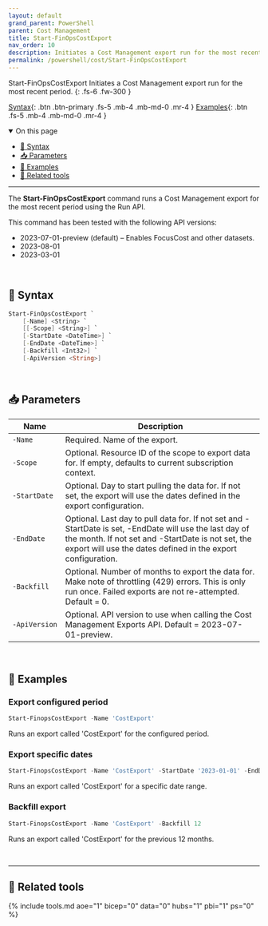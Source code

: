 ```yaml
---
layout: default
grand_parent: PowerShell
parent: Cost Management
title: Start-FinOpsCostExport
nav_order: 10
description: Initiates a Cost Management export run for the most recent period.
permalink: /powershell/cost/Start-FinOpsCostExport
---
```


<span class="fs-9 d-block mb-4">Start-FinOpsCostExport</span>
Initiates a Cost Management export run for the most recent period.
{: .fs-6 .fw-300 }

[Syntax](#-syntax){: .btn .btn-primary .fs-5 .mb-4 .mb-md-0 .mr-4 }
[Examples](#-examples){: .btn .fs-5 .mb-4 .mb-md-0 .mr-4 }

<details open markdown="1">
   <summary class="fs-2 text-uppercase">On this page</summary>

- [🧮 Syntax](#-syntax)
- [📥 Parameters](#-parameters)
- [🌟 Examples](#-examples)
- [🧰 Related tools](#-related-tools)

</details>

---

The **Start-FinOpsCostExport** command runs a Cost Management export for the most recent period using the Run API.

This command has been tested with the following API versions:
- 2023-07-01-preview (default) – Enables FocusCost and other datasets.
- 2023-08-01
- 2023-03-01

<br>

## 🧮 Syntax

```powershell
Start-FinOpsCostExport `
    [‑Name] <String> `
    [[‑Scope] <String>] `
    [‑StartDate <DateTime>] `
    [‑EndDate <DateTime>] `
    [‑Backfill <Int32>] `
    [‑ApiVersion <String>]
```

<br>

## 📥 Parameters

| Name | Description |
| ---- | ----------- |
| `‑Name` | Required. Name of the export. |
| `‑Scope` | Optional. Resource ID of the scope to export data for. If empty, defaults to current subscription context. |
| `‑StartDate` | Optional. Day to start pulling the data for. If not set, the export will use the dates defined in the export configuration. |
| `‑EndDate` | Optional. Last day to pull data for. If not set and -StartDate is set, -EndDate will use the last day of the month. If not set and -StartDate is not set, the export will use the dates defined in the export configuration. |
| `‑Backfill` | Optional. Number of months to export the data for. Make note of throttling (429) errors. This is only run once. Failed exports are not re-attempted. Default = 0. |
| `‑ApiVersion` | Optional. API version to use when calling the Cost Management Exports API. Default = 2023-07-01-preview. |

<br>

## 🌟 Examples

### Export configured period

```powershell
Start-FinopsCostExport -Name 'CostExport'
```

Runs an export called 'CostExport' for the configured period.

### Export specific dates

```powershell
Start-FinopsCostExport -Name 'CostExport' -StartDate '2023-01-01' -EndDate '2023-12-31'
```

Runs an export called 'CostExport' for a specific date range.

### Backfill export

```powershell
Start-FinopsCostExport -Name 'CostExport' -Backfill 12
```

Runs an export called 'CostExport' for the previous 12 months.

<br>

---

## 🧰 Related tools

{% include tools.md aoe="1" bicep="0" data="0" hubs="1" pbi="1" ps="0" %}

<br>

